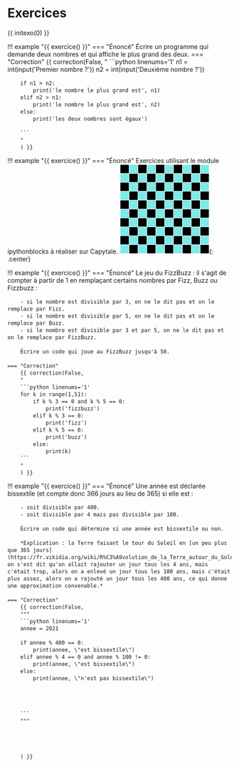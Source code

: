 # Exercices

{{ initexo(0) }}

!!! example "{{ exercice() }}"
    === "Énoncé"
        Écrire un programme qui demande deux nombres et qui affiche le plus grand des deux.
    === "Correction"
        {{ correction(False,
        "
        ```python linenums='1'
        n1 = int(input('Premier nombre ?'))
        n2 = int(input('Deuxième nombre ?'))

        if n1 > n2:
            print('le nombre le plus grand est', n1)
        elif n2 > n1:
            print('le nombre le plus grand est', n2)
        else:
            print('les deux nombres sont égaux')

        ```
        "
        ) }}



!!! example "{{ exercice() }}"
    === "Énoncé"
        Exercices utilisant le module ipythonblocks à réaliser sur Capytale.
        ![image](data/damier.png){: .center}


!!! example "{{ exercice() }}"
    === "Énoncé"
        Le jeu du FizzBuzz : il s'agit de compter à partir de 1 en remplaçant certains nombres par Fizz, Buzz ou Fizzbuzz :

        - si le nombre est divisible par 3, on ne le dit pas et on le remplace par Fizz.
        - si le nombre est divisible par 5, on ne le dit pas et on le remplace par Buzz.
        - si le nombre est divisible par 3 et par 5, on ne le dit pas et on le remplace par FizzBuzz.

        Écrire un code qui joue au FizzBuzz jusqu'à 50.

    === "Correction"
        {{ correction(False,
        "
        ```python linenums='1'
        for k in range(1,51):
            if k % 3 == 0 and k % 5 == 0:
                print('fizzbuzz')
            elif k % 3 == 0:
                print('fizz')
            elif k % 5 == 0:
                print('buzz')
            else:
                print(k)
        ```
        "
        ) }}


!!! example "{{ exercice() }}"
    === "Énoncé"
        Une année est déclarée bissextile (et compte donc 366 jours au lieu de 365) si elle est :

        - soit divisible par 400.
        - soit divisible par 4 mais pas divisible par 100.

        Écrire un code qui détermine si une année est bissextile ou non.

        *Explication : la Terre faisant le tour du Soleil en [un peu plus que 365 jours](https://fr.vikidia.org/wiki/R%C3%A9volution_de_la_Terre_autour_du_Soleil), on s'est dit qu'on allait rajouter un jour tous les 4 ans, mais c'était trop, alors on a enlevé un jour tous les 100 ans, mais c'était plus assez, alors on a rajouté un jour tous les 400 ans, ce qui donne une approximation convenable.*

    === "Correction"
        {{ correction(False,
        """
        ```python linenums='1'
        annee = 2021

        if annee % 400 == 0:
            print(annee, \"est bissextile\")
        elif annee % 4 == 0 and annee % 100 != 0:
            print(annee, \"est bissextile\")
        else:
            print(annee, \"n'est pas bissextile\")
            



        ```
        """
    


        
        ) }}
